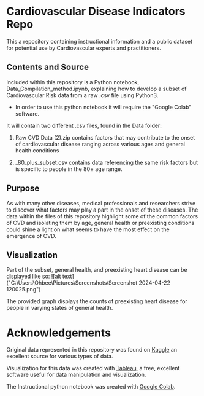 # Cardiovascular Disease Indicators Repo
This a repository containing instructional information and a public dataset for potential use by Cardiovascular experts and practitioners.
## Contents and Source
Included within this repository is a Python notebook, Data_Compilation_method.ipynb, explaining how to develop a subset of Cardiovascular Risk data from a raw .csv file using Python3.
- In order to use this python notebook it will require the "Google Colab" software.

It will contain two different .csv files, found in the Data folder:

1. Raw CVD Data (2).zip contains factors that may contribute to the onset of cardiovascular disease ranging across various ages and general health conditions

2. _80_plus_subset.csv contains data referencing the same risk factors but is specific to people in the 80+ age range.

## Purpose
As with many other diseases, medical professionals and researchers strive to discover what factors may play a part in the onset of these diseases. The data within the files of this repository highlight some of the common factors of CVD and isolating them by age, general health or preexisting conditions could shine a light on what seems to have the most effect on the emergence of CVD.
## Visualization


Part of the subset, general health, and preexisting heart disease can be displayed like so:
![alt text]("C:\Users\Ohbee\Pictures\Screenshots\Screenshot 2024-04-22 120025.png")

The provided graph displays the counts of preexisting heart disease for people in varying states of general health.

# Acknowledgements 

Original data represented in this repository was found on [Kaggle](https://www.kaggle.com/datasets/harshwardhanfartale/cardiovascular-disease-risk-prediction-dataset) an excellent source for various types of data.

Visualization for this data was created with [Tableau](https://www.tableau.com/), a free, excellent software useful for data manipulation and visualization.

The Instructional python notebook was created with [Google Colab](https://colab.google/).
